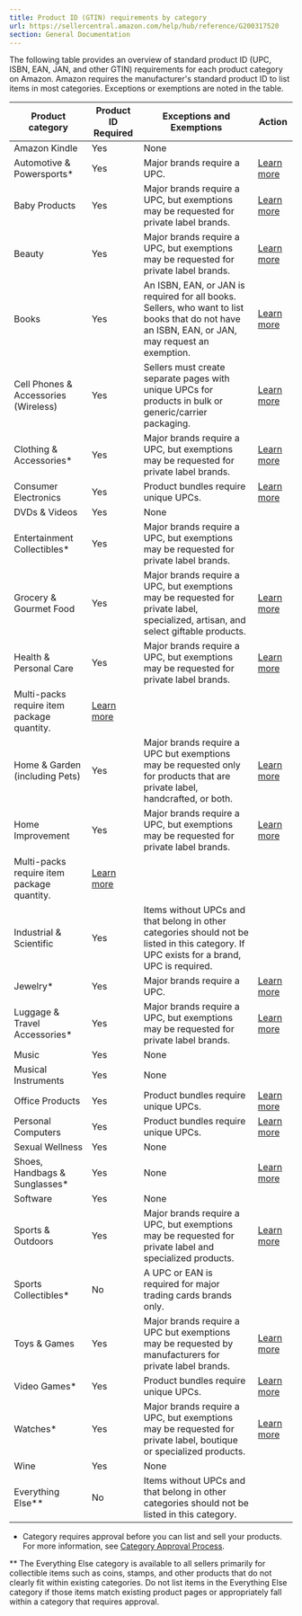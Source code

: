 ```yaml
---
title: Product ID (GTIN) requirements by category
url: https://sellercentral.amazon.com/help/hub/reference/G200317520
section: General Documentation
---
```


The following table provides an overview of standard product ID (UPC, ISBN,
EAN, JAN, and other GTIN) requirements for each product category on Amazon.
Amazon requires the manufacturer's standard product ID to list items in most
categories. Exceptions or exemptions are noted in the table.

Product category | Product ID Required | Exceptions and Exemptions | Action  
---|---|---|---  
Amazon Kindle | Yes | None |   
Automotive & Powersports* | Yes | Major brands require a UPC. |  [Learn more](/gp/help/200426310)  
Baby Products  | Yes | Major brands require a UPC, but exemptions may be requested for private label brands. |  [Learn more](/gp/help/200426310)  
Beauty | Yes | Major brands require a UPC, but exemptions may be requested for private label brands. |  [Learn more](/gp/help/200426310)  
Books | Yes | An ISBN, EAN, or JAN is required for all books. Sellers, who want to list books that do not have an ISBN, EAN, or JAN, may request an exemption. |  [Learn more](/gp/help/200426310)  
Cell Phones & Accessories (Wireless) | Yes | Sellers must create separate pages with unique UPCs for products in bulk or generic/carrier packaging.  |  [Learn more](/gp/help/200426310)  
Clothing & Accessories* | Yes | Major brands require a UPC, but exemptions may be requested for private label brands. |  [Learn more](/gp/help/200426310)  
Consumer Electronics | Yes | Product bundles require unique UPCs. |  [Learn more](/gp/help/200426310)  
DVDs & Videos | Yes | None |   
Entertainment Collectibles* | Yes | Major brands require a UPC, but exemptions may be requested for private label brands. |   
Grocery & Gourmet Food | Yes | Major brands require a UPC, but exemptions may be requested for private label, specialized, artisan, and select giftable products. |  [Learn more](/gp/help/200426310)  
Health & Personal Care | Yes | Major brands require a UPC, but exemptions may be requested for private label brands. |  [Learn more](/gp/help/200426310)  
Multi-packs require item package quantity. |  [Learn more](/gp/help/200494020)  
Home & Garden (including Pets) | Yes | Major brands require a UPC but exemptions may be requested only for products that are private label, handcrafted, or both. |  [Learn more](/gp/help/200426310)  
Home Improvement | Yes | Major brands require a UPC, but exemptions may be requested for private label brands. |  [Learn more](/gp/help/200426310)  
Multi-packs require item package quantity. |  [Learn more](/gp/help/200494020)  
Industrial & Scientific  | Yes | Items without UPCs and that belong in other categories should not be listed in this category. If UPC exists for a brand, UPC is required. |   
Jewelry* | Yes | Major brands require a UPC. |  [Learn more](/gp/help/200426310)  
Luggage & Travel Accessories* | Yes | Major brands require a UPC, but exemptions may be requested for private label brands. |  [Learn more](/gp/help/200426310)  
Music | Yes | None |   
Musical Instruments | Yes | None |   
Office Products | Yes | Product bundles require unique UPCs. |  [Learn more](/gp/help/200426310)  
Personal Computers | Yes | Product bundles require unique UPCs. |  [Learn more](/gp/help/200426310)  
Sexual Wellness | Yes | None |   
Shoes, Handbags & Sunglasses* | Yes | None |  [Learn more](/gp/help/200426310)  
Software | Yes | None |   
Sports & Outdoors  | Yes | Major brands require a UPC, but exemptions may be requested for private label and specialized products. |  [Learn more](/gp/help/200426310)  
Sports Collectibles* | No | A UPC or EAN is required for major trading cards brands only. |   
Toys & Games | Yes | Major brands require a UPC but exemptions may be requested by manufacturers for private label brands.  |  [Learn more](/gp/help/200426310)  
Video Games* | Yes | Product bundles require unique UPCs. |  [Learn more](/gp/help/200426310)  
Watches* | Yes | Major brands require a UPC, but exemptions may be requested for private label, boutique or specialized products. |  [Learn more](/gp/help/200426310)  
Wine | Yes | None |   
Everything Else** | No | Items without UPCs and that belong in other categories should not be listed in this category. |   
  
* Category requires approval before you can list and sell your products. For more information, see [Category Approval Process](/gp/help/200333160).

** The Everything Else category is available to all sellers primarily for
collectible items such as coins, stamps, and other products that do not
clearly fit within existing categories. Do not list items in the Everything
Else category if those items match existing product pages or appropriately
fall within a category that requires approval.

